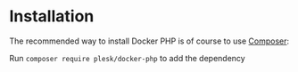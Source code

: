 # Installation

The recommended way to install Docker PHP is of course to use [Composer](http://getcomposer.org/):

Run `composer require plesk/docker-php` to add the dependency
